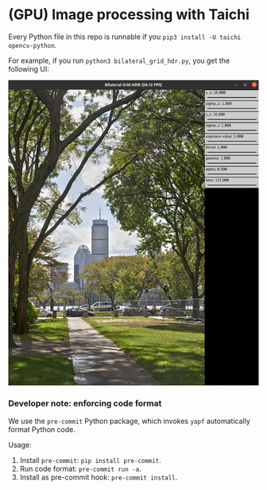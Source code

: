 # (GPU) Image processing with Taichi

Every Python file in this repo is runnable if you `pip3 install -U taichi opencv-python`.

For example, if you run `python3 bilateral_grid_hdr.py`, you get the following UI:

![](images/bilateral_grid_hdr.jpg)

### Developer note: enforcing code format

We use the `pre-commit` Python package, which invokes `yapf` automatically format Python code.

Usage:
1. Install `pre-commit`: `pip install pre-commit`.
2. Run code format: `pre-commit run -a`.
3. Install as pre-commit hook: `pre-commit install`.
